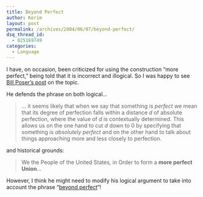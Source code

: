 ```yaml
---
title: Beyond Perfect
author: Kerim
layout: post
permalink: /archives/2004/06/07/beyond-perfect/
dsq_thread_id:
  - 825169749
categories:
  - Language
---
```

I have, on occasion, been criticized for using the construction &#8220;more perfect,&#8221; being told that it is incorrect and illogical. So I was happy to see <a href="http://itre.cis.upenn.edu/~myl/languagelog/archives/000995.html" onclick="_gaq.push(['_trackEvent', 'outbound-article', 'http://itre.cis.upenn.edu/~myl/languagelog/archives/000995.html', 'Bill Poser&#8217;s post']);" >Bill Poser&#8217;s post</a> on the topic.

He defends the phrase on both logical&#8230;

> &#8230; it seems likely that when we say that something is *perfect* we mean that its degree of perfection falls within a distance *d* of absolute perfection, where the value of *d* is contextually determined. This allows us on the one hand to cut *d* down to 0 by specifying that something is *absolutely perfect* and on the other hand to talk about things approaching more and less closely to perfection. 

and historical grounds:

> We the People of the United States, in Order to form a **more perfect Union**&#8230;

However, I think he might need to modify his logical argument to take into account the phrase &#8220;<a href="http://www.google.com/search?hl=en&#038;lr=&#038;ie=ISO-8859-1&#038;c2coff=1&#038;q=%22beyond+perfect%22&#038;btnG=Search" onclick="_gaq.push(['_trackEvent', 'outbound-article', 'http://www.google.com/search?hl=en&lr=&ie=ISO-8859-1&c2coff=1&q=%22beyond+perfect%22&btnG=Search', 'beyond perfect']);" >beyond perfect</a>&#8220;!

